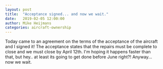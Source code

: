 ```yaml
---
layout: post
title:  "Acceptance signed... and now we wait."
date:   2019-02-05 12:00:00
author: Mike Heijmans
categories: aircraft-ownership
---
```


Today came to an agreement on the terms of the acceptance of the aircraft and I signed it! The acceptance states that the repairs must be complete to close and we must close by April 12th. I'm hoping it happens faster than that, but hey.. at least its going to get done before June right?! Anyway... now we wait.
